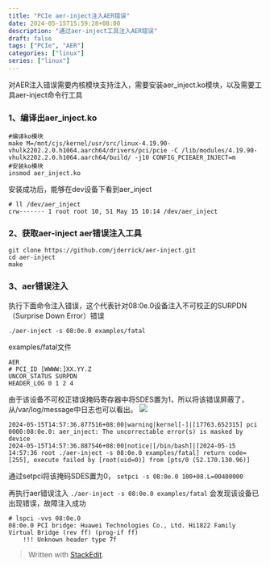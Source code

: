```yaml
---
title: "PCIe aer-inject注入AER错误"
date: 2024-05-15T15:59:28+08:00
description: "通过aer-inject工具注入AER错误"
draft: false
tags: ["PCIe", "AER"]
categories: ["linux"]
series: ["linux"]
---
```

对AER注入错误需要内核模块支持注入，需要安装aer_inject.ko模块，以及需要工具aer-inject命令行工具

### 1、编译出aer_inject.ko
```shell
#编译ko模块
make M=/mnt/cjs/kernel/usr/src/linux-4.19.90-vhulk2202.2.0.h1064.aarch64/drivers/pci/pcie -C /lib/modules/4.19.90-vhulk2202.2.0.h1064.aarch64/build/ -j10 CONFIG_PCIEAER_INJECT=m
#安装ko模块
insmod aer_inject.ko
```

安装成功后，能够在dev设备下看到aer_inject

```shell
# ll /dev/aer_inject 
crw------- 1 root root 10, 51 May 15 10:14 /dev/aer_inject
```

### 2、获取aer-inject aer错误注入工具

```shell
git clone https://github.com/jderrick/aer-inject.git
cd aer-inject
make
```

### 3、aer错误注入
执行下面命令注入错误，这个代表针对08:0e.0设备注入不可校正的SURPDN（Surprise Down Error）错误

`./aer-inject -s 08:0e.0 examples/fatal`

examples/fatal文件

```shell
AER
# PCI_ID [WWWW:]XX.YY.Z
UNCOR_STATUS SURPDN
HEADER_LOG 0 1 2 4
```

由于该设备不可校正错误掩码寄存器中将SDES置为1，所以将该错误屏蔽了，从/var/log/message中日志也可以看出。
![](http://image.huawei.com/tiny-lts/v1/images/92dc466439eaff8b5599570acce3fa70_1015x154.png)
```shell
2024-05-15T14:57:36.877516+08:00|warning|kernel[-]|[17763.652315] pci 0000:08:0e.0: aer_inject: The uncorrectable error(s) is masked by device
2024-05-15T14:57:36.887546+08:00|notice|[/bin/bash]|[2024-05-15 14:57:36 root ./aer-inject -s 08:0e.0 examples/fatal] return code=[255], execute failed by [root(uid=0)] from [pts/0 (52.170.130.96)]
```
通过setpci将该掩码SDES置为0，
`setpci -s 08:0e.0 100+08.L=00400000`

再执行aer错误注入
`./aer-inject -s 08:0e.0 examples/fatal`
会发现该设备已出现错误，故障注入成功
```shell
# lspci -vvs 08:0e.0
08:0e.0 PCI bridge: Huawei Technologies Co., Ltd. Hi1822 Family Virtual Bridge (rev ff) (prog-if ff)
	!!! Unknown header type 7f
```



> Written with [StackEdit](https://stackedit.io/).
<!--stackedit_data:
eyJoaXN0b3J5IjpbMTk2ODM0NzU2OV19
-->
